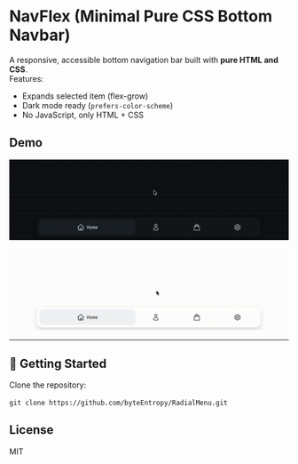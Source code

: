 # NavFlex (Minimal Pure CSS Bottom Navbar)

A responsive, accessible bottom navigation bar built with **pure HTML and CSS**.  
Features:

- Expands selected item (flex-grow)
- Dark mode ready (`prefers-color-scheme`)
- No JavaScript, only HTML + CSS

## Demo

![Preview](./statics/preview/demo-dark.gif)

![Preview](./statics/preview/demo-light.gif)

---

## 🚀 Getting Started

Clone the repository:

`git clone https://github.com/byteEntropy/RadialMenu.git`

## License

MIT
